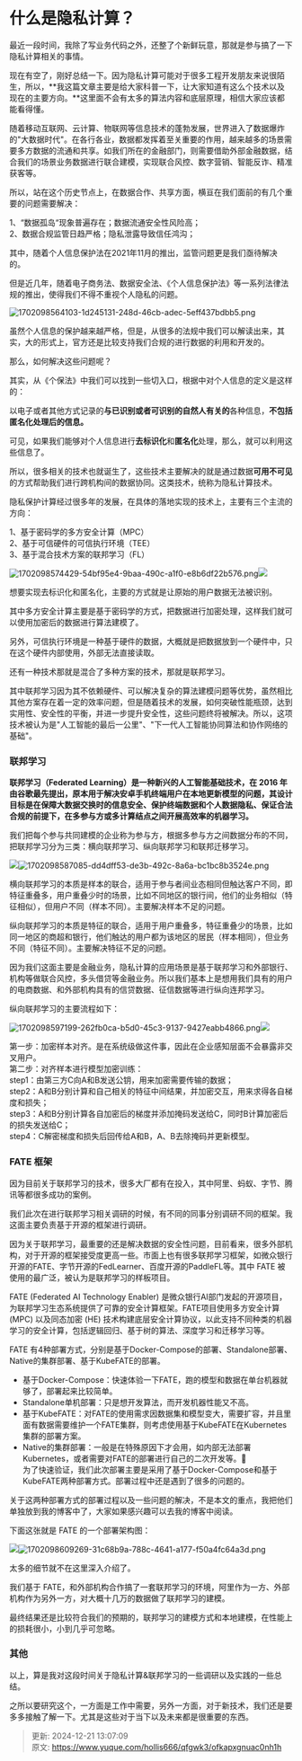 # 什么是隐私计算？

最近一段时间，我除了写业务代码之外，还整了个新鲜玩意，那就是参与搞了一下隐私计算相关的事情。



现在有空了，刚好总结一下。因为隐私计算可能对于很多工程开发朋友来说很陌生，所以，**我这篇文章主要是给大家科普一下，让大家知道有这么个技术以及现在的主要方向。**这里面不会有太多的算法内容和底层原理，相信大家应该都能看得懂。



随着移动互联网、云计算、物联网等信息技术的蓬勃发展，世界进入了数据爆炸的"大数据时代"。在各行各业，数据都发挥着至关重要的作用，越来越多的场景需要多方数据的流通和共享。如我们所在的金融部门，则需要借助外部金融数据，结合我们的场景业务数据进行联合建模，实现联合风控、数字营销、智能反诈、精准获客等。



所以，站在这个历史节点上，在数据合作、共享方面，横亘在我们面前的有几个重要的问题需要解决：



1、“数据孤岛“现象普遍存在；数据流通安全性风险高；  
2、数据合规监管日趋严格；隐私泄露导致信任鸿沟；



其中，随着个人信息保护法在2021年11月的推出，监管问题更是我们亟待解决的。



但是近几年，随着电子商务法、数据安全法、《个人信息保护法》等一系列法律法规的推出，使得我们不得不重视个人隐私的问题。



![1702098564103-1d245131-248d-46cb-adec-5eff437bdbb5.png](./img/gXkrm-sQoHPqm_33/1702098564103-1d245131-248d-46cb-adec-5eff437bdbb5-420489.png)



虽然个人信息的保护越来越严格，但是，从很多的法规中我们可以解读出来，其实，大的形式上，官方还是比较支持我们合规的进行数据的利用和开发的。



那么，如何解决这些问题呢？



其实，从《个保法》中我们可以找到一些切入口，根据中对个人信息的定义是这样的：



以电子或者其他方式记录的**与已识别或者可识别的自然人有关的**各种信息，**不包括匿名化处理后的信息。**



可见，如果我们能够对个人信息进行**去标识化**和**匿名化**处理，那么，就可以利用这些信息了。



所以，很多相关的技术也就诞生了，这些技术主要解决的就是通过数据**可用不可见**的方式帮助我们进行跨机构间的数据协同。这类技术，统称为隐私计算技术。



隐私保护计算经过很多年的发展，在具体的落地实现的技术上，主要有三个主流的方向：



1、基于密码学的多方安全计算（MPC）  
2、基于可信硬件的可信执行环境（TEE）  
3、基于混合技术方案的联邦学习（FL）



![1702098574429-54bf95e4-9baa-490c-a1f0-e8b6df22b576.png](./img/gXkrm-sQoHPqm_33/1702098574429-54bf95e4-9baa-490c-a1f0-e8b6df22b576-929712.png)![](media/16399029521983/16399035120000.jpg)



想要实现去标识化和匿名化，主要的方式就是让原始的用户数据无法被识别。



其中多方安全计算主要是基于密码学的方式，把数据进行加密处理，这样我们就可以使用加密后的数据进行算法建模了。



另外，可信执行环境是一种基于硬件的数据，大概就是把数据放到一个硬件中，只在这个硬件内部使用，外部无法直接读取。



还有一种技术那就是混合了多种方案的技术，那就是联邦学习。



其中联邦学习因为其不依赖硬件、可以解决复杂的算法建模问题等优势，虽然相比其他方案存在着一定的效率问题，但是随着技术的发展，如何突破性能瓶颈，达到实用性、安全性的平衡，并进一步提升安全性，这些问题终将被解决。所以，这项技术被认为是"人工智能的最后一公里"、"下一代人工智能协同算法和协作网络的基础"。



### 联邦学习


**联邦学习（Federated Learning）**是一种新兴的人工智能基础技术，在 2016 年由谷歌最先提出，原本用于解决安卓手机终端用户在本地更新模型的问题，其**设计目标是在保障大数据交换时的信息安全、保护终端数据和个人数据隐私、保证合法合规的前提下，在多参与方或多计算结点之间开展高效率的机器学习。**



我们把每个参与共同建模的企业称为参与方，根据多参与方之间数据分布的不同，把联邦学习分为三类：横向联邦学习、纵向联邦学习和联邦迁移学习。



![](media/16399029521983/16399037591785.jpg)![1702098587085-dd4dff53-de3b-492c-8a6a-bc1bc8b3524e.png](./img/gXkrm-sQoHPqm_33/1702098587085-dd4dff53-de3b-492c-8a6a-bc1bc8b3524e-304298.png)



横向联邦学习的本质是样本的联合，适用于参与者间业态相同但触达客户不同，即特征重叠多，用户重叠少时的场景，比如不同地区的银行间，他们的业务相似（特征相似），但用户不同（样本不同）。主要解决样本不足的问题。



纵向联邦学习的本质是特征的联合，适用于用户重叠多，特征重叠少的场景，比如同一地区的商超和银行，他们触达的用户都为该地区的居民（样本相同），但业务不同（特征不同）。主要解决特征不足的问题。



因为我们这面主要是金融业务，隐私计算的应用场景是基于联邦学习和外部银行、机构等做联合风控，多头借贷等金融业务。所以我们基本上是想用我们具有的用户的电商数据、和外部机构具有的信贷数据、征信数据等进行纵向连邦学习。



纵向联邦学习的主要流程如下：



![1702098597199-262fb0ca-b5d0-45c3-9137-9427eabb4866.png](./img/gXkrm-sQoHPqm_33/1702098597199-262fb0ca-b5d0-45c3-9137-9427eabb4866-699538.png)![](media/16399029521983/16399036608650.jpg)



第一步：加密样本对齐。是在系统级做这件事，因此在企业感知层面不会暴露非交叉用户。  
第二步：对齐样本进行模型加密训练：  
step1：由第三方C向A和B发送公钥，用来加密需要传输的数据；  
step2：A和B分别计算和自己相关的特征中间结果，并加密交互，用来求得各自梯度和损失；  
step3：A和B分别计算各自加密后的梯度并添加掩码发送给C，同时B计算加密后的损失发送给C；  
step4：C解密梯度和损失后回传给A和B，A、B去除掩码并更新模型。



### FATE 框架


因为目前关于联邦学习的技术，很多大厂都有在投入，其中阿里、蚂蚁、字节、腾讯等都很多成功的案例。



我们此次在进行联邦学习相关调研的时候，有不同的同事分别调研不同的框架。我这面主要负责基于开源的框架进行调研。



因为关于联邦学习，最重要的还是解决数据的安全性问题，目前看来，很多外部机构，对于开源的框架接受度更高一些。市面上也有很多联邦学习框架，如微众银行开源的FATE、字节开源的FedLearner、百度开源的PaddleFL等。其中 FATE 被使用的最广泛，被认为是联邦学习的样板项目。



FATE (Federated AI Technology Enabler) 是微众银行AI部门发起的开源项目，为联邦学习生态系统提供了可靠的安全计算框架。FATE项目使用多方安全计算 (MPC) 以及同态加密 (HE) 技术构建底层安全计算协议，以此支持不同种类的机器学习的安全计算，包括逻辑回归、基于树的算法、深度学习和迁移学习等。



FATE 有4种部署方式，分别是基于Docker-Compose的部署、Standalone部署、Native的集群部署、基于KubeFATE的部署。



+  基于Docker-Compose：快速体验一下FATE，跑的模型和数据在单台机器就够了，部署起来比较简单。 
+  Standalone单机部署：只是想开发算法，而开发机器性能又不高。 
+  基于KubeFATE：对FATE的使用需求因数据集和模型变大，需要扩容，并且里面有数据需要维护一个FATE集群，则考虑使用基于KubeFATE在Kubernetes集群的部署方案。 
+  Native的集群部署：一般是在特殊原因下才会用，如内部无法部署Kubernetes，或者需要对FATE的部署进行自己的二次开发等。  
为了快速验证，我们此次部署主要是采用了基于Docker-Compose和基于KubeFATE两种部署方式。部署过程中还是遇到了很多的问题的。 



关于这两种部署方式的部署过程以及一些问题的解决，不是本文的重点，我把他们单独放到我的博客中了，大家如果感兴趣可以去我的博客中阅读。



下面这张就是 FATE 的一个部署架构图：



![](media/16399029521983/16399043850726.jpg)![1702098609269-31c68b9a-788c-4641-a177-f50a4fc64a3d.png](./img/gXkrm-sQoHPqm_33/1702098609269-31c68b9a-788c-4641-a177-f50a4fc64a3d-353121.png)



太多的细节就不在这里深入介绍了。



我们基于 FATE，和外部机构合作搞了一套联邦学习的环境，阿里作为一方、外部机构作为另外一方，对大概十几万的数据做了联邦学习的建模。



最终结果还是比较符合我们的预期的，联邦学习的建模方式和本地建模，在性能上的损耗很小，小到几乎可忽略。



### 其他


以上，算是我对这段时间关于隐私计算&联邦学习的一些调研以及实践的一些总结。



之所以要研究这个，一方面是工作中需要，另外一方面，对于新技术，我们还是要多多接触了解一下。尤其是这些对于当下以及未来都是很重要的东西。



> 更新: 2024-12-21 13:07:09  
> 原文: <https://www.yuque.com/hollis666/qfgwk3/ofkapxgnuac0nh1h>